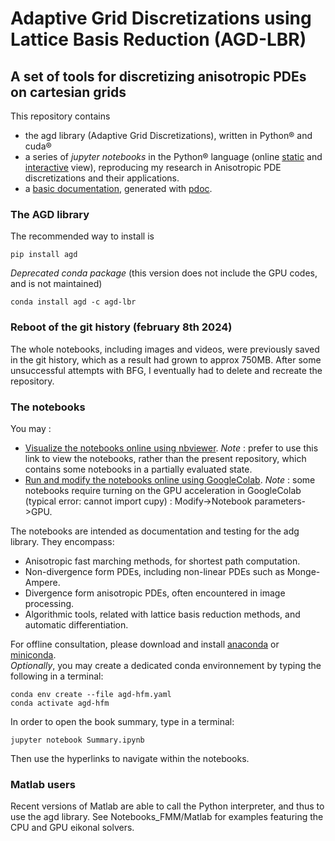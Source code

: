 # Adaptive Grid Discretizations using Lattice Basis Reduction (AGD-LBR)
## A set of tools for discretizing anisotropic PDEs on cartesian grids

This repository contains
- the agd library (Adaptive Grid Discretizations), written in Python&reg; and cuda&reg;
- a series of *jupyter notebooks* in the Python&reg; language (online [static](http://nbviewer.jupyter.org/urls/rawgithub.com/Mirebeau/AdaptiveGridDiscretizations_showcase/master/Summary.ipynb) and [interactive](https://colab.research.google.com/notebook#fileId=1exIN-55tUG1LFlgoHM582k8o8zy6H46f&offline=true&sandboxMode=true) view), reproducing my research in Anisotropic PDE discretizations and their applications.
- a [basic documentation](https://mirebeau.github.io/AdaptiveGridDiscretizations_help/docs/agd.html),
generated with [pdoc](https://pdoc.dev/).

### The AGD library

The recommended way to install is
```console
pip install agd
```

*Deprecated conda package* (this version does not include the GPU codes, and is not maintained)
```console
conda install agd -c agd-lbr
```

### Reboot of the git history (february 8th 2024)
The whole notebooks, including images and videos, were previously saved in the git history, which as a result had grown to approx 750MB. After some unsuccessful attempts with BFG, I eventually had to delete and recreate the repository.

### The notebooks

You may :  
* [Visualize the notebooks online using nbviewer](http://nbviewer.jupyter.org/urls/rawgithub.com/Mirebeau/AdaptiveGridDiscretizations_showcase/master/Summary.ipynb).
*Note* : prefer to use this link to view the notebooks, rather than the present repository, which contains some notebooks in a partially evaluated state.
* [Run and modify the notebooks online using GoogleColab](https://colab.research.google.com/notebook#fileId=1exIN-55tUG1LFlgoHM582k8o8zy6H46f&offline=true&sandboxMode=true).
*Note* : some notebooks require turning on the GPU acceleration in GoogleColab (typical error: cannot import cupy) : Modify->Notebook parameters->GPU.

The notebooks are intended as documentation and testing for the adg library. They encompass:
* Anisotropic fast marching methods, for shortest path computation.
* Non-divergence form PDEs, including non-linear PDEs such as Monge-Ampere.
* Divergence form anisotropic PDEs, often encountered in image processing.
* Algorithmic tools, related with lattice basis reduction methods, and automatic differentiation.

For offline consultation, please download and install [anaconda](https://www.anaconda.com) or [miniconda](https://conda.io/en/latest/miniconda.html).  
*Optionally*, you may create a dedicated conda environnement by typing the following in a terminal:
```console
conda env create --file agd-hfm.yaml
conda activate agd-hfm
```
In order to open the book summary, type in a terminal:
```console
jupyter notebook Summary.ipynb
```
Then use the hyperlinks to navigate within the notebooks.

### Matlab users

Recent versions of Matlab are able to call the Python interpreter, and thus to use the 
agd library. See Notebooks_FMM/Matlab for examples featuring the CPU and GPU eikonal solvers.
